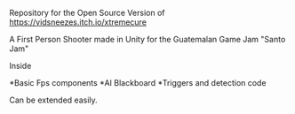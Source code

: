 Repository for the Open Source Version of 
https://vidsneezes.itch.io/xtremecure

A First Person Shooter made in Unity for the Guatemalan Game Jam "Santo Jam"

Inside 

*Basic Fps components 
*AI Blackboard
*Triggers and detection code

Can be extended easily.

